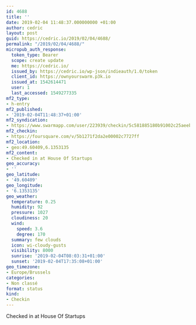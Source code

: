 ```yaml
---
id: 4688
title: ''
date: 2019-02-04 11:48:37.000000000 +01:00
author: cedric
layout: post
guid: https://cedric.io/2019/02/04/4688/
permalink: "/2019/02/04/4688/"
micropub_auth_response:
  token_type: Bearer
  scope: create update
  me: https://cedric.io/
  issued_by: https://cedric.io/wp-json/indieauth/1.0/token
  client_id: https://ownyourswarm.p3k.io
  issued_at: 1542614471
  user: 1
  last_accessed: 1549277335
mf2_type:
- h-entry
mf2_published:
- '2019-02-04T11:48:37+01:00'
mf2_syndication:
- https://www.swarmapp.com/user/223939/checkin/5c581885180b91002c25aeeb
mf2_checkin:
- https://foursquare.com/v/5b1271f2da2e00002c7727ff
mf2_location:
- geo:49.60409,6.1353135
mf2_content:
- Checked in at House Of Startups
geo_accuracy:
- ''
geo_latitude:
- '49.60409'
geo_longitude:
- '6.1353135'
geo_weather:
  temperature: 0.25
  humidity: 92
  pressure: 1027
  cloudiness: 20
  wind:
    speed: 3.6
    degree: 170
  summary: few clouds
  icon: wi-cloudy-gusts
  visibility: 8000
  sunrise: '2019-02-04T08:03:31+01:00'
  sunset: '2019-02-04T17:35:08+01:00'
geo_timezone:
- Europe/Brussels
categories:
- Non classé
format: status
kind:
- Checkin
---
```

Checked in at House Of Startups